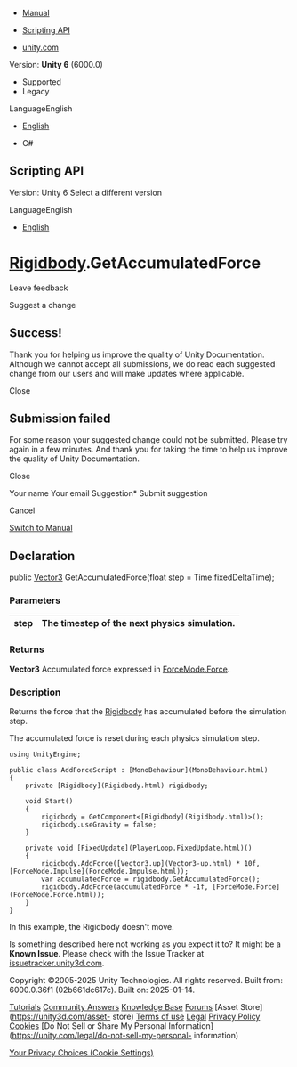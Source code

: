 [ ]()

  * [Manual](../Manual/index.html)
  * [Scripting API](../ScriptReference/index.html)

  * [unity.com](https://unity.com/)

Version: **Unity 6** (6000.0)

  * Supported
  * Legacy

LanguageEnglish

  * [English]()

  * C#

[ ](https://docs.unity3d.com)

## Scripting API

Version: Unity 6 Select a different version

LanguageEnglish

  * [English]()

#  [Rigidbody](Rigidbody.html).GetAccumulatedForce

Leave feedback

Suggest a change

## Success!

Thank you for helping us improve the quality of Unity Documentation. Although
we cannot accept all submissions, we do read each suggested change from our
users and will make updates where applicable.

Close

## Submission failed

For some reason your suggested change could not be submitted. Please <a>try
again</a> in a few minutes. And thank you for taking the time to help us
improve the quality of Unity Documentation.

Close

Your name Your email Suggestion* Submit suggestion

Cancel

[Switch to Manual](../Manual/class-Rigidbody.html "Go to Rigidbody Component
in the Manual")

## Declaration

public [Vector3](Vector3.html) GetAccumulatedForce(float step =
Time.fixedDeltaTime);

### Parameters

step | The timestep of the next physics simulation.  
---|---  
  
### Returns

**Vector3** Accumulated force expressed in
[ForceMode.Force](ForceMode.Force.html).

### Description

Returns the force that the [Rigidbody](Rigidbody.html) has accumulated before
the simulation step.

The accumulated force is reset during each physics simulation step.

    
    
    using UnityEngine;  
      
    public class AddForceScript : [MonoBehaviour](MonoBehaviour.html)
    {
        private [Rigidbody](Rigidbody.html) rigidbody;  
      
        void Start()
        {
            rigidbody = GetComponent<[Rigidbody](Rigidbody.html)>();
            rigidbody.useGravity = false;
        }  
      
        private void [FixedUpdate](PlayerLoop.FixedUpdate.html)()
        {
            rigidbody.AddForce([Vector3.up](Vector3-up.html) * 10f, [ForceMode.Impulse](ForceMode.Impulse.html));
            var accumulatedForce = rigidbody.GetAccumulatedForce();
            rigidbody.AddForce(accumulatedForce * -1f, [ForceMode.Force](ForceMode.Force.html));
        }
    }
    

In this example, the Rigidbody doesn't move.

Is something described here not working as you expect it to? It might be a
**Known Issue**. Please check with the Issue Tracker at
[issuetracker.unity3d.com](https://issuetracker.unity3d.com).

Copyright ©2005-2025 Unity Technologies. All rights reserved. Built from:
6000.0.36f1 (02b661dc617c). Built on: 2025-01-14.

[Tutorials](https://unity3d.com/learn) [Community
Answers](https://answers.unity3d.com) [Knowledge
Base](https://support.unity3d.com/hc/en-us)
[Forums](https://forum.unity3d.com) [Asset Store](https://unity3d.com/asset-
store) [Terms of use](https://docs.unity3d.com/Manual/TermsOfUse.html)
[Legal](https://unity.com/legal) [Privacy
Policy](https://unity.com/legal/privacy-policy)
[Cookies](https://unity.com/legal/cookie-policy) [Do Not Sell or Share My
Personal Information](https://unity.com/legal/do-not-sell-my-personal-
information)

[Your Privacy Choices (Cookie Settings)](javascript:void\(0\);)

